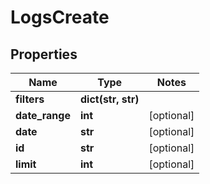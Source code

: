 # LogsCreate

## Properties
Name | Type | Notes
------------ | ------------- | -------------
**filters** | **dict(str, str)** | 
**date_range** | **int** | [optional] 
**date** | **str** | [optional] 
**id** | **str** | [optional] 
**limit** | **int** | [optional] 


